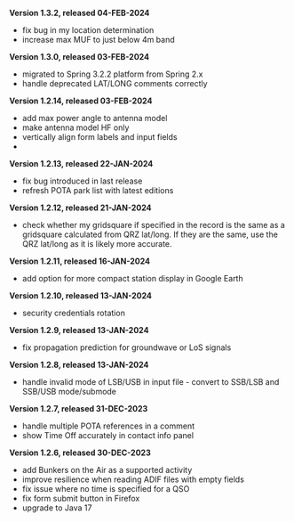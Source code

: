 **Version 1.3.2, released 04-FEB-2024**
- fix bug in my location determination
- increase max MUF to just below 4m band

**Version 1.3.0, released 03-FEB-2024**
- migrated to Spring 3.2.2 platform from Spring 2.x
- handle deprecated LAT/LONG comments correctly

**Version 1.2.14, released 03-FEB-2024**
- add max power angle to antenna model
- make antenna model HF only
- vertically align form labels and input fields
- 
**Version 1.2.13, released 22-JAN-2024**
- fix bug introduced in last release
- refresh POTA park list with latest editions

**Version 1.2.12, released 21-JAN-2024**
- check whether my gridsquare if specified in the record is the same as a gridsquare calculated from QRZ lat/long. If they are the same, use the QRZ lat/long as it is likely more accurate.

**Version 1.2.11, released 16-JAN-2024**
- add option for more compact station display in Google Earth

**Version 1.2.10, released 13-JAN-2024**
- security credentials rotation

**Version 1.2.9, released 13-JAN-2024**
- fix propagation prediction for groundwave or LoS signals

**Version 1.2.8, released 13-JAN-2024**
- handle invalid mode of LSB/USB in input file - convert to SSB/LSB and SSB/USB mode/submode

**Version 1.2.7, released 31-DEC-2023**
- handle multiple POTA references in a comment
- show Time Off accurately in contact info panel

**Version 1.2.6, released 30-DEC-2023**
 - add Bunkers on the Air as a supported activity
 - improve resilience when reading ADIF files with empty fields
 - fix issue where no time is specified for a QSO
 - fix form submit button in Firefox
 - upgrade to Java 17